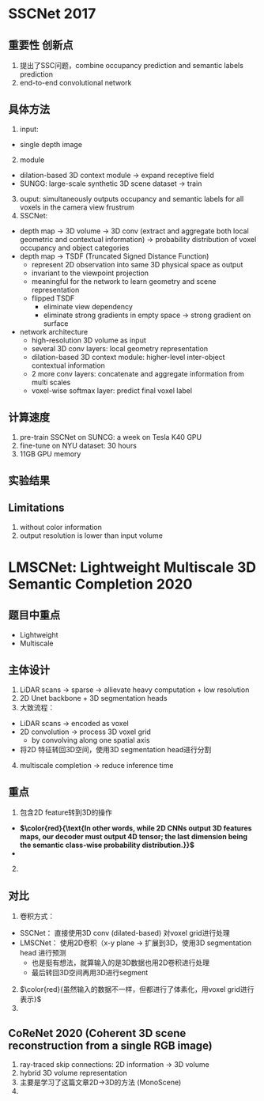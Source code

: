 # SSCNet 2017
## 重要性 创新点

1. 提出了SSC问题，combine occupancy prediction and semantic labels prediction
2. end-to-end convolutional network

## 具体方法

1. input:
- single depth image
2. module
- dilation-based 3D context module -> expand receptive field
- SUNGG: large-scale synthetic 3D scene dataset -> train
3. ouput: simultaneously outputs occupancy and semantic labels for all voxels in the camera view frustrum
4. SSCNet:
- depth map -> 3D volume -> 3D conv (extract and aggregate both local geometric and contextual information) -> probability distribution of voxel occupancy and object categories
- depth map -> TSDF (Truncated Signed Distance Function)
  - represent 2D observation into same 3D physical space as output
  - invariant to the viewpoint projection
  - meaningful for the network to learn geometry and scene representation
  - flipped TSDF
    - eliminate view dependency
    - eliminate strong gradients in empty space -> strong gradient on surface
- network architecture
  - high-resolution 3D volume as input
  - several 3D conv layers: local geometry representation
  - dilation-based 3D context module: higher-level inter-object contextual information
  - 2 more conv layers: concatenate and aggregate information from multi scales
  - voxel-wise softmax layer: predict final voxel label
 

## 计算速度
1. pre-train SSCNet on SUNCG: a week on Tesla K40 GPU
2. fine-tune on NYU dataset: 30 hours
3. 11GB GPU memory

## 实验结果

## Limitations
1. without color information
2. output resolution is lower than input volume

# LMSCNet: Lightweight Multiscale 3D Semantic Completion  2020

## 题目中重点

- Lightweight
- Multiscale

## 主体设计
1. LiDAR scans -> sparse -> allievate heavy computation + low resolution
2. 2D Unet backbone + 3D segmentation heads
3. 大致流程：
- LiDAR scans -> encoded as voxel
- 2D convolution -> process 3D voxel grid
  - by convolving along one spatial axis
- 将2D 特征转回3D空间，使用3D segmentation head进行分割
4. multiscale completion -> reduce inference time

## 重点
1. 包含2D feature转到3D的操作
- **$\color{red}{\text{In other words, while 2D CNNs output 3D features maps, our decoder must output 4D tensor; the last dimension being the semantic class-wise probability distribution.}}$**
- 
2. 



## 对比
1. 卷积方式：
- SSCNet： 直接使用3D conv (dilated-based) 对voxel grid进行处理
- LMSCNet： 使用2D卷积（x-y plane -> 扩展到3D，使用3D segmentation head 进行预测
  - 也是挺有想法，就算输入的是3D数据也用2D卷积进行处理
  - 最后转回3D空间再用3D进行segment
2. $\color{red}{虽然输入的数据不一样，但都进行了体素化，用voxel grid进行表示}$
3. 

## CoReNet 2020 (Coherent 3D scene reconstruction from a single RGB image)

1. ray-traced skip connections: 2D information -> 3D volume
2. hybrid 3D volume representation
3. 主要是学习了这篇文章2D->3D的方法 (MonoScene)
4. 
